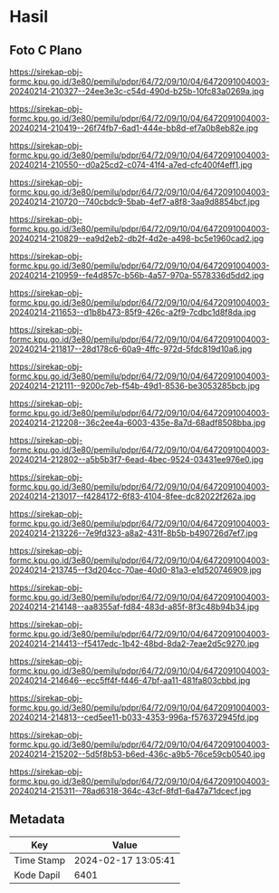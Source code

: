 # Hasil

## Foto C Plano

https://sirekap-obj-formc.kpu.go.id/3e80/pemilu/pdpr/64/72/09/10/04/6472091004003-20240214-210327--24ee3e3c-c54d-490d-b25b-10fc83a0269a.jpg

https://sirekap-obj-formc.kpu.go.id/3e80/pemilu/pdpr/64/72/09/10/04/6472091004003-20240214-210419--26f74fb7-6ad1-444e-bb8d-ef7a0b8eb82e.jpg

https://sirekap-obj-formc.kpu.go.id/3e80/pemilu/pdpr/64/72/09/10/04/6472091004003-20240214-210550--d0a25cd2-c074-41f4-a7ed-cfc400f4eff1.jpg

https://sirekap-obj-formc.kpu.go.id/3e80/pemilu/pdpr/64/72/09/10/04/6472091004003-20240214-210720--740cbdc9-5bab-4ef7-a8f8-3aa9d8854bcf.jpg

https://sirekap-obj-formc.kpu.go.id/3e80/pemilu/pdpr/64/72/09/10/04/6472091004003-20240214-210829--ea9d2eb2-db2f-4d2e-a498-bc5e1960cad2.jpg

https://sirekap-obj-formc.kpu.go.id/3e80/pemilu/pdpr/64/72/09/10/04/6472091004003-20240214-210959--fe4d857c-b56b-4a57-970a-5578336d5dd2.jpg

https://sirekap-obj-formc.kpu.go.id/3e80/pemilu/pdpr/64/72/09/10/04/6472091004003-20240214-211653--d1b8b473-85f9-426c-a2f9-7cdbc1d8f8da.jpg

https://sirekap-obj-formc.kpu.go.id/3e80/pemilu/pdpr/64/72/09/10/04/6472091004003-20240214-211817--28d178c6-60a9-4ffc-972d-5fdc819d10a6.jpg

https://sirekap-obj-formc.kpu.go.id/3e80/pemilu/pdpr/64/72/09/10/04/6472091004003-20240214-212111--9200c7eb-f54b-49d1-8536-be3053285bcb.jpg

https://sirekap-obj-formc.kpu.go.id/3e80/pemilu/pdpr/64/72/09/10/04/6472091004003-20240214-212208--36c2ee4a-6003-435e-8a7d-68adf8508bba.jpg

https://sirekap-obj-formc.kpu.go.id/3e80/pemilu/pdpr/64/72/09/10/04/6472091004003-20240214-212802--a5b5b3f7-6ead-4bec-9524-03431ee976e0.jpg

https://sirekap-obj-formc.kpu.go.id/3e80/pemilu/pdpr/64/72/09/10/04/6472091004003-20240214-213017--f4284172-6f83-4104-8fee-dc82022f262a.jpg

https://sirekap-obj-formc.kpu.go.id/3e80/pemilu/pdpr/64/72/09/10/04/6472091004003-20240214-213226--7e9fd323-a8a2-431f-8b5b-b490726d7ef7.jpg

https://sirekap-obj-formc.kpu.go.id/3e80/pemilu/pdpr/64/72/09/10/04/6472091004003-20240214-213745--f3d204cc-70ae-40d0-81a3-e1d520746909.jpg

https://sirekap-obj-formc.kpu.go.id/3e80/pemilu/pdpr/64/72/09/10/04/6472091004003-20240214-214148--aa8355af-fd84-483d-a85f-8f3c48b94b34.jpg

https://sirekap-obj-formc.kpu.go.id/3e80/pemilu/pdpr/64/72/09/10/04/6472091004003-20240214-214413--f5417edc-1b42-48bd-8da2-7eae2d5c9270.jpg

https://sirekap-obj-formc.kpu.go.id/3e80/pemilu/pdpr/64/72/09/10/04/6472091004003-20240214-214646--ecc5ff4f-f446-47bf-aa11-481fa803cbbd.jpg

https://sirekap-obj-formc.kpu.go.id/3e80/pemilu/pdpr/64/72/09/10/04/6472091004003-20240214-214813--ced5ee11-b033-4353-996a-f576372945fd.jpg

https://sirekap-obj-formc.kpu.go.id/3e80/pemilu/pdpr/64/72/09/10/04/6472091004003-20240214-215202--5d5f8b53-b6ed-436c-a9b5-76ce59cb0540.jpg

https://sirekap-obj-formc.kpu.go.id/3e80/pemilu/pdpr/64/72/09/10/04/6472091004003-20240214-215311--78ad6318-364c-43cf-8fd1-6a47a71dcecf.jpg


## Metadata

| Key        | Value               |
| ---------- | ------------------- |
| Time Stamp | 2024-02-17 13:05:41 |
| Kode Dapil | 6401                |



